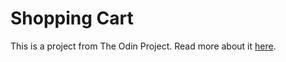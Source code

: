 # Shopping Cart

This is a project from The Odin Project. Read more about it [here](https://www.theodinproject.com/paths/full-stack-ruby-on-rails/courses/javascript/lessons/shopping-cart).
